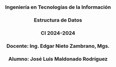 <!DOCTYPE html>
<html>
    <head>
<meta charset="utf-8" />

<body>
    <br>
    <br>
    <center><img src="https://www.uea.edu.ec/web/v2/wp-content/uploads/2023/02/logo-300x100-color-azul-2-1.png" alt=""></center>
    <br>
    <center><h3>Ingeniería en Tecnologías de la Información</h3></center>
<center><h3>Estructura de Datos</h3></center>
<center><h3>CI 2024-2024</h3></center>
    <center><h3>Docente: Ing. Edgar Nieto Zambrano, Mgs.</h3></center>
<center><h3>Alumno: José Luis Maldonado Rodríguez</h3></center>
</body>
</html>

